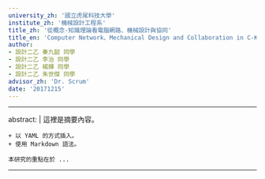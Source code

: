 ```yaml
---
university_zh: '國立虎尾科技大學'
institute_zh: '機械設計工程系'
title_zh: '從概念-知識理論看電腦網路、機械設計與協同'
title_en: 'Computer Network、Mechanical Design and Collaboration in C-K Theory'
author:
- 設計二乙 秦九韶 同學
- 設計二乙 李治 同學
- 設計二乙 楊輝 同學
- 設計二乙 朱世傑 同學
advisor_zh: 'Dr. Scrum'
date: '20171215'
---
```


---
abstract: |
    這裡是摘要內容。
    
    + 以 YAML 的方式插入。
    + 使用 Markdown 語法。
    
    本研究的重點在於 ...
---


